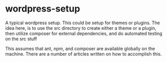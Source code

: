 wordpress-setup
===============

A typical wordpress setup. This could be setup for themes or plugins. The idea here, is to use the src directory to create either a theme or a plugin, then utilize composer for external dependencies, and do automated testing on the src stuff

This assumes that ant, npm, and composer are available globally on the machine. There are a number of articles written on how to accomplish this.